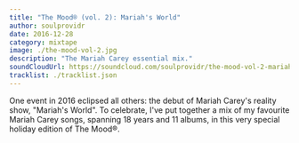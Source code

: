 ```yaml
---
title: "The Mood® (vol. 2): Mariah's World"
author: soulprovidr
date: 2016-12-28
category: mixtape
image: ./the-mood-vol-2.jpg
description: "The Mariah Carey essential mix."
soundCloudUrl: https://soundcloud.com/soulprovidr/the-mood-vol-2-mariahs-world
tracklist: ./tracklist.json
---
```


One event in 2016 eclipsed all others: the debut of Mariah Carey's reality show, "Mariah's World". To celebrate, I've put together a mix of my favourite Mariah Carey songs, spanning 18 years and 11 albums, in this very special holiday edition of The Mood®.